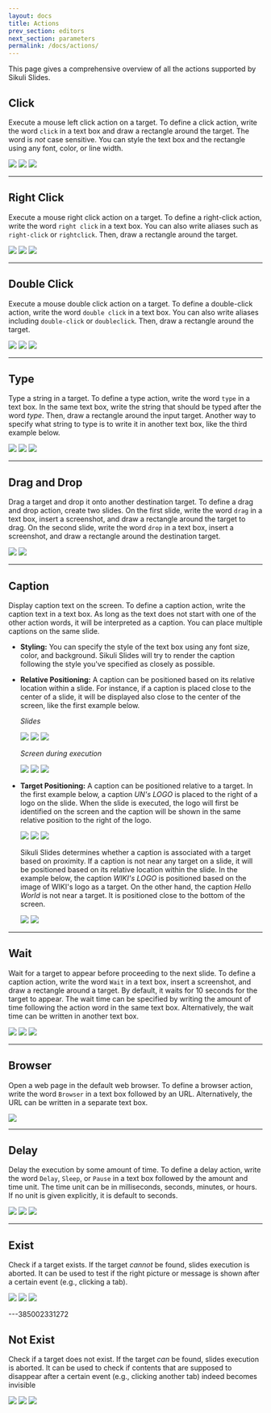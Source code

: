 ```yaml
---
layout: docs
title: Actions
prev_section: editors
next_section: parameters
permalink: /docs/actions/
---
```


This page gives a comprehensive overview of all the actions supported by Sikuli Slides.

## Click

Execute a mouse left click action on a target. To define a click action,  write the word `click` in a text box and draw a rectangle around the target. The word is *not* case sensitive. You can style the text box and the rectangle using any font, color, or line width.

<img src="/img/click1.jpg" class="one-third img-polaroid">
<img src="/img/click2.jpg" class="one-third img-polaroid">
<img src="/img/click3.jpg" class="one-third img-polaroid">

---

## Right Click

Execute a mouse right click action on a target. To define a right-click action, write the word `right click` in a text box. You can also write aliases such as `right-click` or `rightclick`. Then, draw a rectangle around the target.

<img src="/img/rightclick1.jpg" class="one-third img-polaroid">
<img src="/img/rightclick2.jpg" class="one-third img-polaroid">
<img src="/img/rightclick3.jpg" class="one-third img-polaroid">

---

## Double Click

Execute a mouse double click action on a target. To define a double-click action, write the word `double click` in a text box. You can also write aliases including `double-click` or `doubleclick`. Then, draw a rectangle around the target.

<img src="/img/doubleclick1.jpg" class="one-third img-polaroid">
<img src="/img/doubleclick2.jpg" class="one-third img-polaroid">
<img src="/img/doubleclick3.jpg" class="one-third img-polaroid">

---

## Type

Type a string in a target. To define a type action, write the word `type` in a text box. In the same text box, write the string that should be typed after the word *type*. Then, draw a rectangle around the input target. Another way to specify what string to type is to write it in another text box, like the third example below.

<img src="/img/type1.jpg" class="one-third img-polaroid">
<img src="/img/type2.jpg" class="one-third img-polaroid">
<img src="/img/type3.jpg" class="one-third img-polaroid">

---

## Drag and Drop

Drag a target and drop it onto another destination target. To define a drag and drop action, create two slides. On the first slide, write the word `drag` in a text box, insert a screenshot, and draw a rectangle around the target to drag. On the second slide, write the word `drop` in a text box, insert a screenshot, and draw a rectangle around the destination target.

<img src="/img/dragdrop1.jpg" class="one-third img-polaroid">
<img src="/img/dragdrop2.jpg" class="one-third img-polaroid">
	
---

## Caption		

Display caption text on the screen. To define a caption action, write the caption text in a text box. As long as the text does not start with one of the other action words, it will be interpreted as a caption. You can place multiple captions on the same slide.

 * **Styling:** You can specify the style of the text box using any font size, color, and background. Sikuli Slides will try to render the caption following the style you've specified as closely as possible.

 * **Relative Positioning:** A caption can be positioned based on its relative location within a slide. For instance, if a caption is placed close to the center of a slide, it will be displayed also close to the center of the screen, like the first example below.

	*Slides*
	
   <img src="/img/caption_pos_slide1.jpg" class="one-third img-polaroid">
   <img src="/img/caption_pos_slide2.jpg" class="one-third img-polaroid">
   <img src="/img/caption_pos_slide3.jpg" class="one-third img-polaroid">

	*Screen during execution*
	
   <img src="/img/caption_pos_screen1.jpg" class="one-third img-polaroid">
   <img src="/img/caption_pos_screen2.jpg" class="one-third img-polaroid">
   <img src="/img/caption_pos_screen3.jpg" class="one-third img-polaroid">


 * **Target Positioning:** A caption can be positioned relative to a target. In the first example below, a caption *UN's LOGO* is placed to the right of a logo on the slide. When the slide is executed, the logo will first be identified on the screen and the caption will be shown in the same relative position to the right of the logo. 

   <img src="/img/caption3.jpg" class="one-third img-polaroid">
   <img src="/img/caption2.jpg" class="one-third img-polaroid">
   <img src="/img/caption1.jpg" class="one-third img-polaroid">

   Sikuli Slides determines whether a caption is associated with a target based on proximity. If a caption is not near any target on a slide, it will be positioned based on its relative location within the slide. In the example below, the caption *WIKI's LOGO* is positioned based on the image of WIKI's logo as a target. On the other hand, the caption *Hello World* is not near a target. It is positioned close to the bottom of the screen.

   <img src="/img/caption_pos_mixed1.jpg" class="half img-polaroid">
   <img src="/img/caption_pos_mixed2.jpg" class="half img-polaroid">


---

## Wait		

Wait for a target to appear before proceeding to the next slide. To define a caption action, write the word `Wait` in a text box, insert a screenshot, and draw a rectangle around a target. By default, it waits for 10 seconds for the target to appear. The wait time can be specified by writing the amount of time following the action word in the same text box. Alternatively, the wait time can be written in another text box.

<img src="/img/wait1.jpg" class="one-third img-polaroid">
<img src="/img/wait2.jpg" class="one-third img-polaroid">
<img src="/img/wait3.jpg" class="one-third img-polaroid">

---

## Browser 
	
Open a web page in the default web browser. To define a browser action, write the word `Browser` in a text box followed by an URL. Alternatively, the URL can be written in a separate text box.

<img src="/img/browser1.jpg" class="one-third img-polaroid">

---

## Delay

Delay the execution by some amount of time. To define a delay action, write the word `Delay`, `Sleep`, or `Pause` in a text box followed by the amount and time unit. The time unit can be in milliseconds, seconds, minutes, or hours. If no unit is given explicitly, it is default to seconds.

<img src="/img/delay1.jpg" class="one-third img-polaroid">
<img src="/img/delay2.jpg" class="one-third img-polaroid">
<img src="/img/delay3.jpg" class="one-third img-polaroid">

---


## Exist

Check if a target exists. If the target *cannot* be found, slides execution is aborted. It can be used to test if the right picture or message is shown after a certain event (e.g., clicking a tab).

<img src="/img/exist1.jpg" class="one-third img-polaroid">
<img src="/img/exist2.jpg" class="one-third img-polaroid">
<img src="/img/exist3.jpg" class="one-third img-polaroid">

---385002331272
	
## Not Exist

Check if a target does not exist. If the target *can* be found, slides execution is aborted. It can be used to check if contents that are supposed to disappear after a certain event (e.g., clicking another tab) indeed becomes invisible

<img src="/img/notexist1.jpg" class="one-third img-polaroid">
<img src="/img/notexist2.jpg" class="one-third img-polaroid">
<img src="/img/notexist3.jpg" class="one-third img-polaroid">
